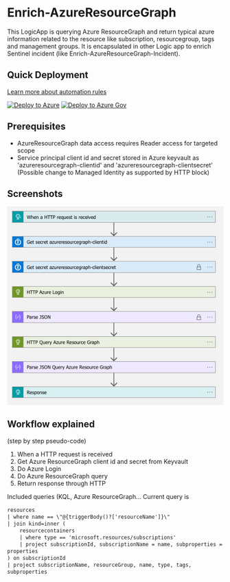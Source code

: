 # Enrich-AzureResourceGraph

This LogicApp is querying Azure ResourceGraph and return typical azure information related to the resource like subscription, resourcegroup, tags and management groups.
It is encapsulated in other Logic app to enrich Sentinel incident (like Enrich-AzureResourceGraph-Incident).

## Quick Deployment

[Learn more about automation rules](https://docs.microsoft.com/azure/sentinel/automate-incident-handling-with-automation-rules#creating-and-managing-automation-rules)

[![Deploy to Azure](https://aka.ms/deploytoazurebutton)](https://portal.azure.com/#create/Microsoft.Template/uri/https%3A%2F%2Fraw.githubusercontent.com%2FAzure%2FAzure-Sentinel%2Fmaster%2FPlaybooks%2FEnrich-AzureResourceGraph%2Fazuredeploy.json)
[![Deploy to Azure Gov](https://aka.ms/deploytoazuregovbutton)](https://portal.azure.us/#create/Microsoft.Template/uri/https%3A%2F%2Fraw.githubusercontent.com%2FAzure%2FAzure-Sentinel%2Fmaster%2FPlaybooks%2FEnrich-AzureResourceGraph%2Fazuredeploy.json)


## Prerequisites

* AzureResourceGraph data access requires Reader access for targeted scope
* Service principal client id and secret stored in Azure keyvault as 'azureresourcegraph-clientid' and 'azureresourcegraph-clientsecret' (Possible change to Managed Identity as supported by HTTP block)

## Screenshots
![Enrich-AzureResourceGraph](./images/Enrich-AzureResourceGraph.png)

## Workflow explained
(step by step pseudo-code)

1. When a HTTP request is received
2. Get Azure ResourceGraph client id and secret from Keyvault
3. Do Azure Login
4. Do Azure ResourceGraph query
5. Return response through HTTP

Included queries (KQL, Azure ResourceGraph...
Current query is
```
resources
| where name == \"@{triggerBody()?['resourceName']}\"
| join kind=inner (
    resourcecontainers
    | where type == 'microsoft.resources/subscriptions'
    | project subscriptionId, subscriptionName = name, subproperties = properties
) on subscriptionId
| project subscriptionName, resourceGroup, name, type, tags, subproperties
```
